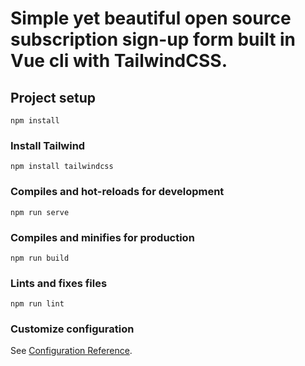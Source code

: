 # Simple yet beautiful open source subscription sign-up form built in Vue cli with TailwindCSS.

## Project setup
```
npm install
```

### Install Tailwind
```
npm install tailwindcss
```
### Compiles and hot-reloads for development
```
npm run serve
```

### Compiles and minifies for production
```
npm run build
```

### Lints and fixes files
```
npm run lint
```

### Customize configuration
See [Configuration Reference](https://cli.vuejs.org/config/).
